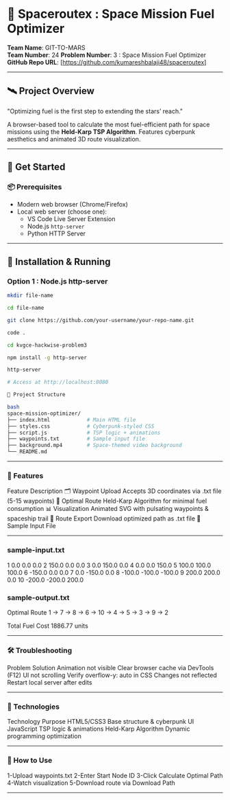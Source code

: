# 🚀 Spaceroutex : Space Mission Fuel Optimizer  
**Team Name**: GIT-TO-MARS  
**Team Number**: 24 
**Problem Number**: 3 : Space Mission Fuel Optimizer
**GitHub Repo URL**: [https://github.com/kumareshbalaji48/spaceroutex]  

---

## 🛰 Project Overview  
"Optimizing fuel is the first step to extending the stars’ reach."  

A browser-based tool to calculate the most fuel-efficient path for space missions using the **Held-Karp TSP Algorithm**. Features cyberpunk aesthetics and animated 3D route visualization.  

---

## 🚀 Get Started  

### 📦 Prerequisites  
- Modern web browser (Chrome/Firefox)  
- Local web server (choose one):  
  - VS Code Live Server Extension  
  - Node.js `http-server`  
  - Python HTTP Server  

---

## 🔧 Installation & Running  


### Option 1 : Node.js http-server  
```sh
mkdir file-name

cd file-name

git clone https://github.com/your-username/your-repo-name.git

code .

cd kvgce-hackwise-problem3

npm install -g http-server

http-server

# Access at http://localhost:8080

📁 Project Structure

bash
space-mission-optimizer/
├── index.html            # Main HTML file
├── styles.css            # Cyberpunk-styled CSS
├── script.js             # TSP logic + animations
├── waypoints.txt         # Sample input file
├── background.mp4        # Space-themed video background
└── README.md             

```
---

### 🌟 Features

Feature	Description
🗂 Waypoint Upload	Accepts 3D coordinates via .txt file (5-15 waypoints)
🧠 Optimal Route	Held-Karp Algorithm for minimal fuel consumption
📊 Visualization	Animated SVG with pulsating waypoints & spaceship trail
💾 Route Export	Download optimized path as .txt file
🧪 Sample Input File

---

### sample-input.txt
1 0.0 0.0 0.0
2 150.0 0.0 0.0
3 0.0 150.0 0.0
4 0.0 0.0 150.0
5 100.0 100.0 100.0
6 -150.0 0.0 0.0
7 0.0 -150.0 0.0
8 -100.0 -100.0 -100.0
9 200.0 200.0 0.0
10 -200.0 -200.0 200.0

### sample-output.txt
Optimal Route
1 → 7 → 8 → 6 → 10 → 4 → 5 → 3 → 9 → 2

Total Fuel Cost
1886.77 units

---

### 🛠 Troubleshooting

Problem	Solution
Animation not visible	Clear browser cache via DevTools (F12)
UI not scrolling	Verify overflow-y: auto in CSS
Changes not reflected	Restart local server after edits

---

### 🌌 Technologies

Technology	Purpose
HTML5/CSS3	Base structure & cyberpunk UI
JavaScript	TSP logic & animations
Held-Karp Algorithm	Dynamic programming optimization

---

### 🧭 How to Use

1-Upload waypoints.txt
2-Enter Start Node ID
3-Click Calculate Optimal Path
4-Watch visualization
5-Download route via Download Path

---

